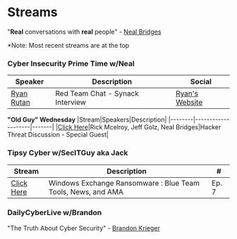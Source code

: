 # Streams

"**Real** conversations with **real** people" - [Neal Bridges](https://www.linkedin.com/in/nealbridges)

*Note: Most recent streams are at the top 

### Cyber Insecurity Prime Time w/Neal

|Speaker|Description|Social|
|-------|-----------------|-------|
|[Ryan Rutan](https://www.twitch.tv/videos/942355203?filter=archives&sort=time)| Red Team Chat - Synack Interview|[Ryan's Website](https://www.ryanrutan.com/)|


**"Old Guy" Wednesday**
|Stream|Speakers|Description|
|--------|--------------------|-------|
|[Click Here](https://www.twitch.tv/videos/944736331?filter=archives&sort=time)|Rick Mcelroy, Jeff Golz, Neal Bridges|Hacker Threat Discussion - Special Guest|


### Tipsy Cyber w/SecITGuy aka Jack
|Stream|Description|#|
|----|-----------|------------|
|[Click Here](https://www.twitch.tv/videos/947167840?filter=archives&sort=time)|Windows Exchange Ransomware : Blue Team Tools, News, and AMA |Ep. 7|


### DailyCyberLive w/Brandon

"The Truth About Cyber Security" - [Brandon Krieger](https://www.linkedin.com/in/brandonkrieger/)

